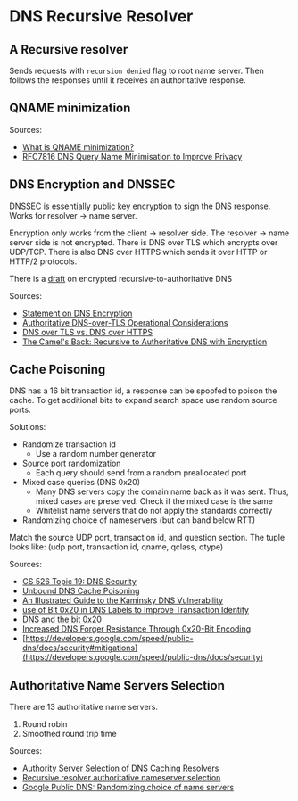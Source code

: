 # DNS Recursive Resolver

## A Recursive resolver

Sends requests with `recursion denied` flag to root name server. Then follows the responses until it receives an authoritative response.

##

## QNAME minimization

Sources:
* [What is QNAME minimization?](https://www.isc.org/blogs/qname-minimization-and-privacy/)
* [RFC7816 DNS Query Name Minimisation to Improve Privacy](https://datatracker.ietf.org/doc/html/rfc7816)

## DNS Encryption and DNSSEC

DNSSEC is essentially public key encryption to sign the DNS response. Works for resolver -> name server.

Encryption only works from the client -> resolver side. The resolver -> name server side is not encrypted. There is DNS over TLS which encrypts over UDP/TCP. There is also DNS over HTTPS which sends it over HTTP or HTTP/2 protocols.

There is a [draft](https://datatracker.ietf.org/doc/draft-ietf-dprive-unilateral-probing/) on encrypted recursive-to-authoritative DNS

Sources:
* [Statement on DNS Encryption](https://root-servers.org/media/news/Statement_on_DNS_Encryption.pdf)
* [Authoritative DNS-over-TLS Operational Considerations](https://tools.ietf.org/id/draft-hal-adot-operational-considerations-01.html)
* [DNS over TLS vs. DNS over HTTPS](https://www.cloudflare.com/learning/dns/dns-over-tls/)
* [The Camel's Back: Recursive to Authoritative DNS with Encryption](https://www.centr.org/news/blog/ietf110-camel-back.html)

## Cache Poisoning

DNS has a 16 bit transaction id, a response can be spoofed to poison the cache. To get additional bits to expand search space use random source ports.

Solutions:

- Randomize transaction id
    - Use a random number generator
- Source port randomization
    - Each query should send from a random preallocated port
- Mixed case queries (DNS 0x20)
    - Many DNS servers copy the domain name back as it was sent. Thus, mixed cases are preserved. Check if the mixed case is the same
    - Whitelist name servers that do not apply the standards correctly
- Randomizing choice of nameservers (but can band below RTT)

Match the source UDP port, transaction id, and question section. The tuple looks like: (udp port, transaction id, qname, qclass, qtype)


Sources:
* [CS 526 Topic 19: DNS Security](https://www.cs.purdue.edu/homes/ninghui/courses/526_Fall13/handouts/13_526_topic19.pdf)
* [Unbound DNS Cache Poisoning](https://nlnetlabs.nl/documentation/unbound/DNS-cache-poisoning-vulnerability/)
* [An Illustrated Guide to the Kaminsky DNS Vulnerability](http://unixwiz.net/techtips/iguide-kaminsky-dns-vuln.html)
* [use of Bit 0x20 in DNS Labels to Improve Transaction Identity](https://datatracker.ietf.org/doc/html/draft-vixie-dnsext-dns0x20-00)
* [DNS and the bit 0x20](https://hypothetical.me/short/dns-0x20/)
* [Increased DNS Forger Resistance Through 0x20-Bit Encoding](https://astrolavos.gatech.edu/articles/increased_dns_resistance.pdf)
* [https://developers.google.com/speed/public-dns/docs/security#mitigations](https://developers.google.com/speed/public-dns/docs/security)



## Authoritative Name Servers Selection

There are 13 authoritative name servers.

1. Round robin
2. Smoothed round trip time

Sources:
* [Authority Server Selection of DNS Caching Resolvers](https://irl.cs.ucla.edu/data/files/papers/res_ns_selection.pdf)
* [Recursive resolver authoritative nameserver selection](https://blog.apnic.net/2019/08/16/recursive-resolver-authoritative-nameserver-selection/)
* [Google Public DNS: Randomizing choice of name servers](https://developers.google.com/speed/public-dns/docs/security#randomizing_choice_of_name_servers)
